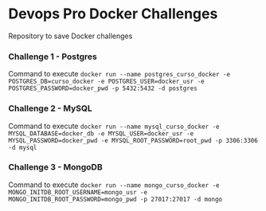 # Devops Pro Docker Challenges
Repository to save Docker challenges


### Challenge 1 - Postgres
Command to execute ```docker run --name postgres_curso_docker -e POSTGRES_DB=curso_docker -e POSTGRES_USER=docker_usr -e POSTGRES_PASSWORD=docker_pwd -p 5432:5432 -d postgres```

### Challenge 2 - MySQL
Command to execute ```docker run --name mysql_curso_docker -e MYSQL_DATABASE=docker_db -e MYSQL_USER=docker_usr -e MYSQL_PASSWORD=docker_pwd -e MYSQL_ROOT_PASSWORD=root_pwd -p 3306:3306 -d mysql```

### Challenge 3 - MongoDB
Command to execute ```docker run --name mongo_curso_docker -e MONGO_INITDB_ROOT_USERNAME=mongo_usr -e MONGO_INITDB_ROOT_PASSWORD=mongo_pwd -p 27017:27017 -d mongo```
